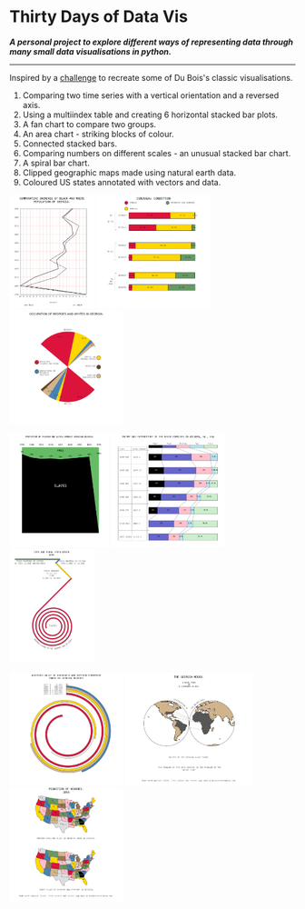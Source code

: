 # Thirty Days of Data Vis

***A personal project to explore different ways of representing data through many small data visualisations in python.***

---

Inspired by a [challenge](https://github.com/ajstarks/dubois-data-portraits/tree/master/challenge) to recreate some of Du Bois's classic visualisations.
1. Comparing two time series with a vertical orientation and a reversed axis.
2. Using a multiindex table and creating 6 horizontal stacked bar plots.
3. A fan chart to compare two groups.
4. An area chart - striking blocks of colour.
5. Connected stacked bars.
6. Comparing numbers on different scales - an unusual stacked bar chart.
7. A spiral bar chart.
8. Clipped geographic maps made using natural earth data.
9. Coloured US states annotated with vectors and data.


<img src="vis/D1_dubois1.png" height="200" > <img src="vis/D2_duBois2.png" height="200" > <img src="vis/D3_duBois3.png" height="200" >

<img src="vis/D4_duBois4.png" height="200" > <img src="vis/D5_duBois5.png" height="200" > <img src="vis/D6_duBois6.png" height="200" >

<img src="vis/D7_duBois7.png" height="200" > <img src="vis/D8_duBois8.png" height="200" > <img src="vis/D9_duBois9.png" height="200" >
